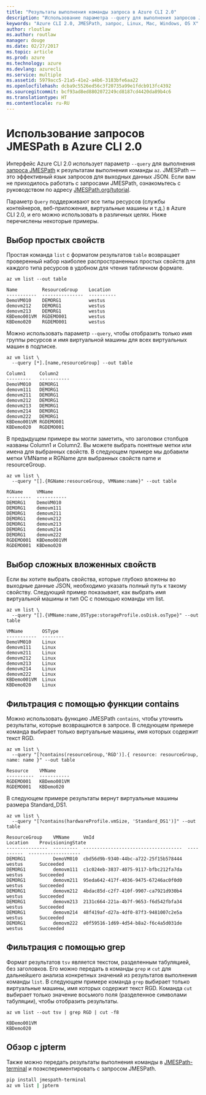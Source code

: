 ```yaml
---
title: "Результаты выполнения команды запроса в Azure CLI 2.0"
description: "Использование параметра --query для выполнения запросов JMESPath к результатам команд CLI Azure 2.0."
keywords: "Azure CLI 2.0, JMESPath, запрос, Linux, Mac, Windows, OS X"
author: rloutlaw
ms.author: routlaw
manager: douge
ms.date: 02/27/2017
ms.topic: article
ms.prod: azure
ms.technology: azure
ms.devlang: azurecli
ms.service: multiple
ms.assetid: 5979acc5-21a5-41e2-a4b6-3183bfe6aa22
ms.openlocfilehash: dcba9c5526ed56c3f20735a99e1fdcb913fc4392
ms.sourcegitcommit: bcf93ad8ed8802072249cd8187cd4420da89b4c6
ms.translationtype: HT
ms.contentlocale: ru-RU
---
```

# <a name="using-jmespath-queries-with-azure-cli-20"></a>Использование запросов JMESPath в Azure CLI 2.0

Интерфейс Azure CLI 2.0 использует параметр `--query` для выполнения [запроса JMESPath](http://jmespath.org) к результатам выполнения команды `az`. JMESPath — это эффективный язык запросов для выходных данных JSON.  Если вам не приходилось работать с запросами JMESPath, ознакомьтесь с руководством по адресу [JMESPath.org/tutorial](http:/JMESPath.org/tutorial.html).

Параметр `Query` поддерживают все типы ресурсов (службы контейнеров, веб-приложения, виртуальные машины и т.д.) в Azure CLI 2.0, и его можно использовать в различных целях.  Ниже перечислены некоторые примеры.

## <a name="selecting-simple-properties"></a>Выбор простых свойств

Простая команда `list` с форматом результатов `table` возвращает проверенный набор наиболее распространенных простых свойств для каждого типа ресурсов в удобном для чтения табличном формате.

```azurecli
az vm list --out table
```

```
Name         ResourceGroup    Location
-----------  ---------------  ----------
DemoVM010    DEMORG1          westus
demovm212    DEMORG1          westus
demovm213    DEMORG1          westus
KBDemo001VM  RGDEMO001        westus
KBDemo020    RGDEMO001        westus
```

Можно использовать параметр `--query`, чтобы отобразить только имя группы ресурсов и имя виртуальной машины для всех виртуальных машин в подписке.

```azurecli
az vm list \
  --query [*].[name,resourceGroup] --out table
```

```
Column1     Column2
---------   -----------
DemoVM010   DEMORG1
demovm111   DEMORG1
demovm211   DEMORG1
demovm212   DEMORG1
demovm213   DEMORG1
demovm214   DEMORG1
demovm222   DEMORG1
KBDemo001VM RGDEMO001
KBDemo020   RGDEMO001
```

В предыдущем примере вы могли заметить, что заголовки столбцов названы Column1 и Column2.  Вы можете выбрать понятные метки или имена для выбранных свойств.  В следующем примере мы добавили метки VMName и RGName для выбранных свойств name и resourceGroup.


```azurecli
az vm list \
  --query "[].{RGName:resourceGroup, VMName:name}" --out table
```

```
RGName     VMName
---------  -----------
DEMORG1    DemoVM010
DEMORG1    demovm111
DEMORG1    demovm211
DEMORG1    demovm212
DEMORG1    demovm213
DEMORG1    demovm214
DEMORG1    demovm222
RGDEMO001  KBDemo001VM
RGDEMO001  KBDemo020
```

## <a name="selecting-complex-nested-properties"></a>Выбор сложных вложенных свойств

Если вы хотите выбрать свойства, которые глубоко вложены во выходные данные JSON, необходимо указать полный путь к такому свойству. Следующий пример показывает, как выбрать имя виртуальной машины и тип ОС с помощью команды vm list.

```azurecli
az vm list \
  --query "[].{VMName:name,OSType:storageProfile.osDisk.osType}" --out table
```

```
VMName       OSType
-----------  --------
DemoVM010    Linux
demovm111    Linux
demovm211    Linux
demovm212    Linux
demovm213    Linux
demovm214    Linux
demovm222    Linux
KBDemo001VM  Linux
KBDemo020    Linux
```

## <a name="filter-with-the-contains-function"></a>Фильтрация с помощью функции contains

Можно использовать функцию JMESPath `contains`, чтобы уточнить результаты, которые возвращаются в запросе.
В следующем примере команда выбирает только виртуальные машины, имя которых содержит текст RGD.  

```azurecli
az vm list \
  --query "[?contains(resourceGroup,'RGD')].{ resource: resourceGroup, name: name }" --out table
```

```
Resource    VMName
----------  -----------
RGDEMO001   KBDemo001VM
RGDEMO001   KBDemo020
```

В следующем примере результаты вернут виртуальные машины размера Standard_DS1.

```azurecli
az vm list \
  --query "[?contains(hardwareProfile.vmSize, 'Standard_DS1')]" --out table
```

```
ResourceGroup    VMName     VmId                                  Location    ProvisioningState
---------------  ---------  ------------------------------------  ----------  -------------------
DEMORG1          DemoVM010  cbd56d9b-9340-44bc-a722-25f15b578444  westus      Succeeded
DEMORG1          demovm111  c1c024eb-3837-4075-9117-bfbc212fa7da  westus      Succeeded
DEMORG1          demovm211  95eda642-417f-4036-9475-67246ac0f0d0  westus      Succeeded
DEMORG1          demovm212  4bdac85d-c2f7-410f-9907-ca7921d930b4  westus      Succeeded
DEMORG1          demovm213  2131c664-221a-4b7f-9653-f6d542fbfa34  westus      Succeeded
DEMORG1          demovm214  48f419af-d27a-4df0-87f3-9481007c2e5a  westus      Succeeded
DEMORG1          demovm222  e0f59516-1d69-4d54-b8a2-f6c4a5d031de  westus      Succeeded
```

## <a name="filter-with-grep"></a>Фильтрация с помощью grep

Формат результатов `tsv` является текстом, разделенным табуляцией, без заголовков. Его можно передать в команды `grep` и `cut` для дальнейшего анализа конкретных значений из результатов выполнения команды `list`. В следующем примере команда `grep` выбирает только виртуальные машины, имя которых содержит текст RGD.  Команда `cut` выбирает только значение восьмого поля (разделенное символами табуляции), чтобы отобразить результаты.

```azurecli
az vm list --out tsv | grep RGD | cut -f8
```

```
KBDemo001VM
KBDemo020
```

## <a name="explore-with-jpterm"></a>Обзор с jpterm

Также можно передать результаты выполнения команды в [JMESPath-terminal](https://github.com/jmespath/jmespath.terminal) и поэкспериментировать с запросом JMESPath.

```bash
pip install jmespath-terminal
az vm list | jpterm
```

